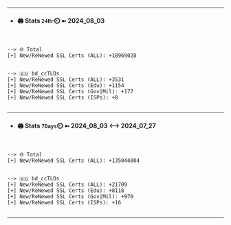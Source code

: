 

---
- #### 🖨️ **Stats** `24Hr`⏲️ ➼ 2024_08_03
```console


--> 🌐 Total
[+] New/ReNewed SSL Certs (ALL): +18969028


--> 🇧🇩 bd_ccTLDs
[+] New/ReNewed SSL Certs (ALL): +3531
[+] New/ReNewed SSL Certs (Edu): +1154
[+] New/ReNewed SSL Certs (Gov|Mil): +177
[+] New/ReNewed SSL Certs (ISPs): +8


```

---
- #### 🖨️ **Stats** `7Days`⏲️ ➼ 2024_08_03 <--> 2024_07_27
```console


--> 🌐 Total
[+] New/ReNewed SSL Certs (ALL): +135044804


--> 🇧🇩 bd_ccTLDs
[+] New/ReNewed SSL Certs (ALL): +21709
[+] New/ReNewed SSL Certs (Edu): +8118
[+] New/ReNewed SSL Certs (Gov|Mil): +970
[+] New/ReNewed SSL Certs (ISPs): +16


```

---

